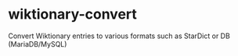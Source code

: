 # wiktionary-convert
Convert Wiktionary entries to various formats such as StarDict or DB (MariaDB/MySQL)

